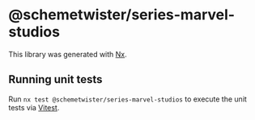 # @schemetwister/series-marvel-studios

This library was generated with [Nx](https://nx.dev).

## Running unit tests

Run `nx test @schemetwister/series-marvel-studios` to execute the unit tests via [Vitest](https://vitest.dev/).
